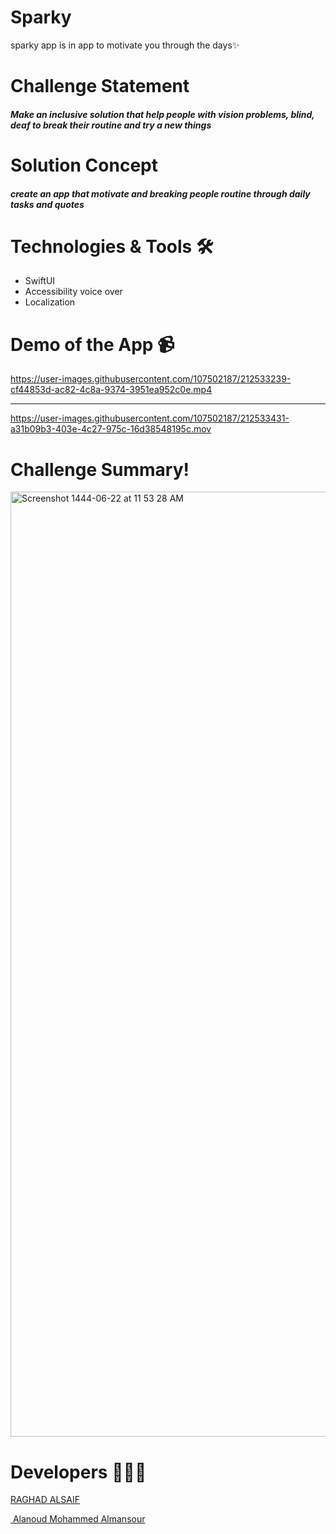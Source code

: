 # Sparky 
sparky app is in app to motivate you through the days✨

# Challenge Statement

##### Make an inclusive solution that help people with vision problems, blind, deaf to break their routine and try a new things

# Solution Concept

##### create an app that motivate and breaking people routine through daily tasks and quotes


# Technologies & Tools 🛠️
- SwiftUI
- Accessibility voice over
- Localization

# Demo of the App 📹


https://user-images.githubusercontent.com/107502187/212533239-cf44853d-ac82-4c8a-9374-3951ea952c0e.mp4


---





https://user-images.githubusercontent.com/107502187/212533431-a31b09b3-403e-4c27-975c-16d38548195c.mov




# Challenge Summary!



<img width="1512" alt="Screenshot 1444-06-22 at 11 53 28 AM" src="https://user-images.githubusercontent.com/107502187/212531832-b93052d6-c1a2-49d1-a523-968c1c95ea71.png">

# Developers 👩🏼‍💻

[RAGHAD ALSAIF](https://github.com/raghadalsaif)

[ Alanoud Mohammed Almansour](https://github.com/AlanoudAM9)
